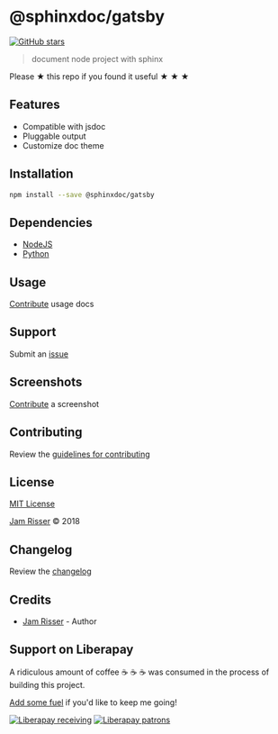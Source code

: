 # @sphinxdoc/gatsby

[![GitHub stars](https://img.shields.io/github/stars/codejamninja/sphinxdoc.svg?style=social&label=Stars)](https://github.com/codejamninja/sphinxdoc)

> document node project with sphinx

Please ★ this repo if you found it useful ★ ★ ★


## Features

* Compatible with jsdoc
* Pluggable output
* Customize doc theme


## Installation

```sh
npm install --save @sphinxdoc/gatsby
```


## Dependencies

* [NodeJS](https://nodejs.org)
* [Python](https://www.python.org)


## Usage

[Contribute](https://github.com/codejamninja/sphinxdoc/blob/master/CONTRIBUTING.md) usage docs


## Support

Submit an [issue](https://github.com/codejamninja/sphinxdoc/issues/new)


## Screenshots

[Contribute](https://github.com/codejamninja/sphinxdoc/blob/master/CONTRIBUTING.md) a screenshot


## Contributing

Review the [guidelines for contributing](https://github.com/codejamninja/sphinxdoc/blob/master/CONTRIBUTING.md)


## License

[MIT License](https://github.com/codejamninja/sphinxdoc/blob/master/LICENSE)

[Jam Risser](https://codejam.ninja) © 2018


## Changelog

Review the [changelog](https://github.com/codejamninja/sphinxdoc/blob/master/CHANGELOG.md)


## Credits

* [Jam Risser](https://codejam.ninja) - Author


## Support on Liberapay

A ridiculous amount of coffee ☕ ☕ ☕ was consumed in the process of building this project.

[Add some fuel](https://liberapay.com/codejamninja/donate) if you'd like to keep me going!

[![Liberapay receiving](https://img.shields.io/liberapay/receives/codejamninja.svg?style=flat-square)](https://liberapay.com/codejamninja/donate)
[![Liberapay patrons](https://img.shields.io/liberapay/patrons/codejamninja.svg?style=flat-square)](https://liberapay.com/codejamninja/donate)
